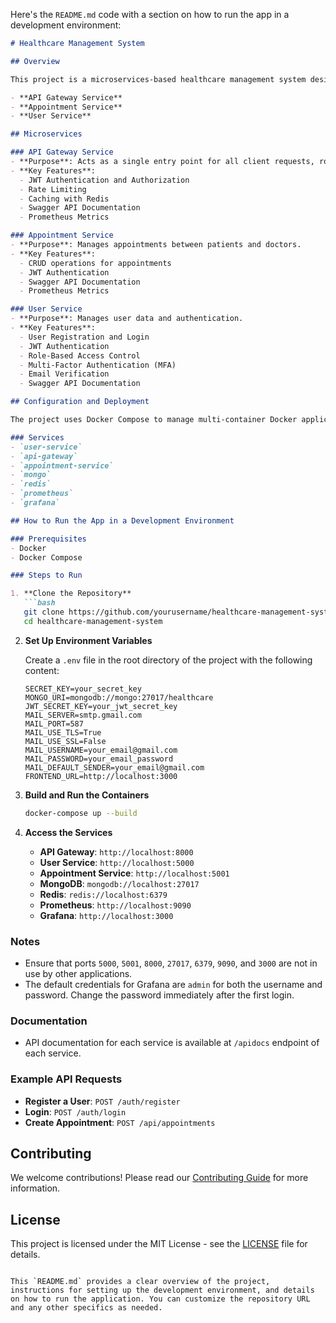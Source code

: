 Here's the `README.md` code with a section on how to run the app in a development environment:

```markdown
# Healthcare Management System

## Overview

This project is a microservices-based healthcare management system designed to facilitate efficient management of medical appointments, user authentication, and document storage. It includes the following services:

- **API Gateway Service**
- **Appointment Service**
- **User Service**

## Microservices

### API Gateway Service
- **Purpose**: Acts as a single entry point for all client requests, routing them to the appropriate microservices.
- **Key Features**:
  - JWT Authentication and Authorization
  - Rate Limiting
  - Caching with Redis
  - Swagger API Documentation
  - Prometheus Metrics

### Appointment Service
- **Purpose**: Manages appointments between patients and doctors.
- **Key Features**:
  - CRUD operations for appointments
  - JWT Authentication
  - Swagger API Documentation
  - Prometheus Metrics

### User Service
- **Purpose**: Manages user data and authentication.
- **Key Features**:
  - User Registration and Login
  - JWT Authentication
  - Role-Based Access Control
  - Multi-Factor Authentication (MFA)
  - Email Verification
  - Swagger API Documentation

## Configuration and Deployment

The project uses Docker Compose to manage multi-container Docker applications, including MongoDB and Redis.

### Services
- `user-service`
- `api-gateway`
- `appointment-service`
- `mongo`
- `redis`
- `prometheus`
- `grafana`

## How to Run the App in a Development Environment

### Prerequisites
- Docker
- Docker Compose

### Steps to Run

1. **Clone the Repository**
   ```bash
   git clone https://github.com/yourusername/healthcare-management-system.git
   cd healthcare-management-system
   ```

2. **Set Up Environment Variables**

   Create a `.env` file in the root directory of the project with the following content:

   ```env
   SECRET_KEY=your_secret_key
   MONGO_URI=mongodb://mongo:27017/healthcare
   JWT_SECRET_KEY=your_jwt_secret_key
   MAIL_SERVER=smtp.gmail.com
   MAIL_PORT=587
   MAIL_USE_TLS=True
   MAIL_USE_SSL=False
   MAIL_USERNAME=your_email@gmail.com
   MAIL_PASSWORD=your_email_password
   MAIL_DEFAULT_SENDER=your_email@gmail.com
   FRONTEND_URL=http://localhost:3000
   ```

3. **Build and Run the Containers**
   ```bash
   docker-compose up --build
   ```

4. **Access the Services**
   - **API Gateway**: `http://localhost:8000`
   - **User Service**: `http://localhost:5000`
   - **Appointment Service**: `http://localhost:5001`
   - **MongoDB**: `mongodb://localhost:27017`
   - **Redis**: `redis://localhost:6379`
   - **Prometheus**: `http://localhost:9090`
   - **Grafana**: `http://localhost:3000`

### Notes
- Ensure that ports `5000`, `5001`, `8000`, `27017`, `6379`, `9090`, and `3000` are not in use by other applications.
- The default credentials for Grafana are `admin` for both the username and password. Change the password immediately after the first login.

### Documentation
- API documentation for each service is available at `/apidocs` endpoint of each service.

### Example API Requests
- **Register a User**: `POST /auth/register`
- **Login**: `POST /auth/login`
- **Create Appointment**: `POST /api/appointments`

## Contributing

We welcome contributions! Please read our [Contributing Guide](CONTRIBUTING.md) for more information.

## License

This project is licensed under the MIT License - see the [LICENSE](LICENSE) file for details.
```

This `README.md` provides a clear overview of the project, instructions for setting up the development environment, and details on how to run the application. You can customize the repository URL and any other specifics as needed.
